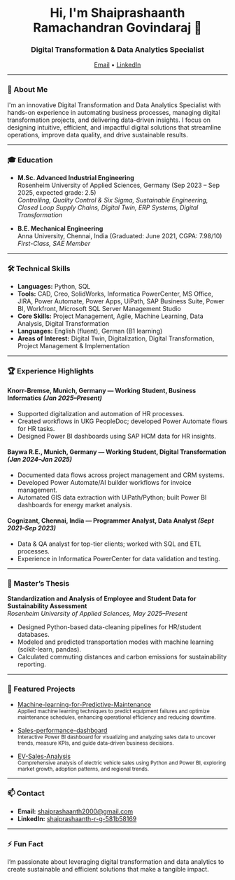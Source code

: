 <!-- Profile banner -->
<h1 align="center">Hi, I'm Shaiprashaanth Ramachandran Govindaraj 👋</h1>
<h3 align="center">Digital Transformation & Data Analytics Specialist</h3>

<p align="center">
  <a href="mailto:shaiprashaanth2000@gmail.com">Email</a> •
  <a href="https://www.linkedin.com/in/shaiprashaanth-r-g-581b58169/">LinkedIn</a>
</p>

---

### 👋 About Me

I'm an innovative Digital Transformation and Data Analytics Specialist with hands-on experience in automating business processes, managing digital transformation projects, and delivering data-driven insights. I focus on designing intuitive, efficient, and impactful digital solutions that streamline operations, improve data quality, and drive sustainable results.

---

### 🎓 Education

- **M.Sc. Advanced Industrial Engineering**  
  Rosenheim University of Applied Sciences, Germany (Sep 2023 – Sep 2025, expected grade: 2.5)  
  _Controlling, Quality Control & Six Sigma, Sustainable Engineering, Closed Loop Supply Chains, Digital Twin, ERP Systems, Digital Transformation_

- **B.E. Mechanical Engineering**  
  Anna University, Chennai, India (Graduated: June 2021, CGPA: 7.98/10)  
  _First-Class, SAE Member_

---

### 🛠️ Technical Skills

- **Languages:** Python, SQL
- **Tools:** CAD, Creo, SolidWorks, Informatica PowerCenter, MS Office, JIRA, Power Automate, Power Apps, UiPath, SAP Business Suite, Power BI, Workfront, Microsoft SQL Server Management Studio
- **Core Skills:** Project Management, Agile, Machine Learning, Data Analysis, Digital Transformation
- **Languages:** English (fluent), German (B1 learning)
- **Areas of Interest:** Digital Twin, Digitalization, Digital Transformation, Project Management & Implementation

---

### 🏆 Experience Highlights

#### Knorr-Bremse, Munich, Germany — Working Student, Business Informatics _(Jan 2025–Present)_
- Supported digitalization and automation of HR processes.
- Created workflows in UKG PeopleDoc; developed Power Automate flows for HR tasks.
- Designed Power BI dashboards using SAP HCM data for HR insights.

#### Baywa R.E., Munich, Germany — Working Student, Digital Transformation _(Jan 2024–Jan 2025)_
- Documented data flows across project management and CRM systems.
- Developed Power Automate/AI builder workflows for invoice management.
- Automated GIS data extraction with UiPath/Python; built Power BI dashboards for energy market analysis.

#### Cognizant, Chennai, India — Programmer Analyst, Data Analyst _(Sept 2021–Sep 2023)_
- Data & QA analyst for top-tier clients; worked with SQL and ETL processes.
- Experience in Informatica PowerCenter for data validation and testing.

---

### 📝 Master’s Thesis

**Standardization and Analysis of Employee and Student Data for Sustainability Assessment**  
_Rosenheim University of Applied Sciences, May 2025–Present_
- Designed Python-based data-cleaning pipelines for HR/student databases.
- Modeled and predicted transportation modes with machine learning (scikit-learn, pandas).
- Calculated commuting distances and carbon emissions for sustainability reporting.

---

### 🚀 Featured Projects

- [Machine-learning-for-Predictive-Maintenance](https://github.com/broooce1806/Machine-learning-for-Predictive-Maintenance)  
  <sub>Applied machine learning techniques to predict equipment failures and optimize maintenance schedules, enhancing operational efficiency and reducing downtime.</sub>

- [Sales-performance-dashboard](https://github.com/broooce1806/Sales-performance-dashboard)  
  <sub>Interactive Power BI dashboard for visualizing and analyzing sales data to uncover trends, measure KPIs, and guide data-driven business decisions.</sub>

- [EV-Sales-Analysis](https://github.com/broooce1806/EV-Sales-Analysis)  
  <sub>Comprehensive analysis of electric vehicle sales using Python and Power BI, exploring market growth, adoption patterns, and regional trends.</sub>

---

### 📫 Contact

- **Email:** shaiprashaanth2000@gmail.com
- **LinkedIn:** [shaiprashaanth-r-g-581b58169](https://www.linkedin.com/in/shaiprashaanth-r-g-581b58169/)

---

### ⚡ Fun Fact

I’m passionate about leveraging digital transformation and data analytics to create sustainable and efficient solutions that make a tangible impact.
